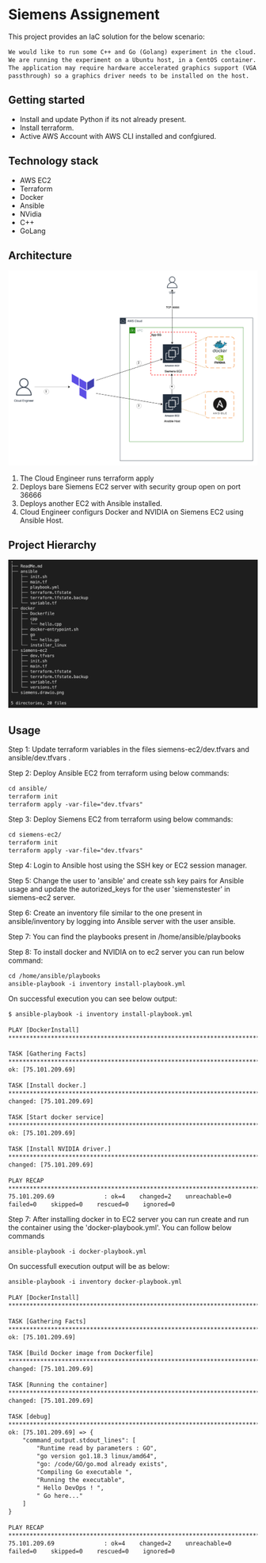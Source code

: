 # Siemens Assignement

This project provides an IaC solution for the below scenario:

```
We would like to run some C++ and Go (Golang) experiment in the cloud.
We are running the experiment on a Ubuntu host, in a CentOS container. The application may require hardware accelerated graphics support (VGA passthrough) so a graphics driver needs to be installed on the host.
```

## Getting started

- Install and update Python if its not already present.
- Install terraform.
- Active AWS Account with AWS CLI installed and confgiured.

## Technology stack

- AWS EC2
- Terraform
- Docker
- Ansible
- NVidia
- C++
- GoLang

## Architecture

![Architecture Diagram](/siemens.drawio.png)

1. The Cloud Engineer runs terraform apply
2. Deploys bare Siemens EC2 server with security group open on port 36666
3. Deploys another EC2 with Ansible installed.
4. Cloud Engineer configurs Docker and NVIDIA on Siemens EC2 using Ansible Host.

## Project Hierarchy

![Project hierarchy](/hierarchy.png)

## Usage

Step 1: Update terraform variables in the files siemens-ec2/dev.tfvars and ansible/dev.tfvars .

Step 2: Deploy Ansible EC2 from terraform using below commands:

```
cd ansible/
terraform init
terraform apply -var-file="dev.tfvars"
```

Step 3: Deploy Siemens EC2 from terraform using below commands:

```
cd siemens-ec2/
terraform init
terraform apply -var-file="dev.tfvars"
```

Step 4: Login to Ansible host using the SSH key or EC2 session manager.

Step 5: Change the user to 'ansible' and create ssh key pairs for Ansible usage and update the autorized_keys for the user 'siemenstester' in siemens-ec2 server.

Step 6: Create an inventory file similar to the one present in ansible/inventory by logging into Ansible server with the user ansible.

Step 7: You can find the playbooks present in /home/ansible/playbooks

Step 8: To install docker and NVIDIA on to ec2 server you can run below command:

```
cd /home/ansible/playbooks
ansible-playbook -i inventory install-playbook.yml
```

On successful execution you can see below output:

```
$ ansible-playbook -i inventory install-playbook.yml 

PLAY [DockerInstall] **********************************************************************************************************************************************************************************************

TASK [Gathering Facts] ********************************************************************************************************************************************************************************************
ok: [75.101.209.69]

TASK [Install docker.] ********************************************************************************************************************************************************************************************
changed: [75.101.209.69]

TASK [Start docker service] ***************************************************************************************************************************************************************************************
ok: [75.101.209.69]

TASK [Install NVIDIA driver.] *************************************************************************************************************************************************************************************
changed: [75.101.209.69]

PLAY RECAP ********************************************************************************************************************************************************************************************************
75.101.209.69              : ok=4    changed=2    unreachable=0    failed=0    skipped=0    rescued=0    ignored=0   
```

Step 7: After installing docker in to EC2 server you can run create and run the container using the 'docker-playbook.yml'. You can follow below commands

```
ansible-playbook -i docker-playbook.yml
```

On successfull execution output will be as below:

```
ansible-playbook -i inventory docker-playbook.yml 

PLAY [DockerInstall] **********************************************************************************************************************************************************************************************

TASK [Gathering Facts] ********************************************************************************************************************************************************************************************
ok: [75.101.209.69]

TASK [Build Docker image from Dockerfile] *************************************************************************************************************************************************************************
changed: [75.101.209.69]

TASK [Running the container] **************************************************************************************************************************************************************************************
changed: [75.101.209.69]

TASK [debug] ******************************************************************************************************************************************************************************************************
ok: [75.101.209.69] => {
    "command_output.stdout_lines": [
        "Runtime read by parameters : GO",
        "go version go1.18.3 linux/amd64",
        "go: /code/GO/go.mod already exists",
        "Compiling Go executable ",
        "Running the executable",
        " Hello DevOps ! ",
        " Go here..."
    ]
}

PLAY RECAP ********************************************************************************************************************************************************************************************************
75.101.209.69              : ok=4    changed=2    unreachable=0    failed=0    skipped=0    rescued=0    ignored=0 
```
